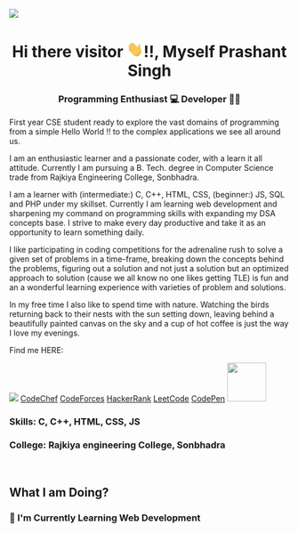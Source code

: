 <!--**Prashant-17-11/Prashant-17-11** is a ✨ _special_ ✨ repository because its `README.md` (this file) appears on your GitHub profile.-->
![](https://raw.githubusercontent.com/halfrost/halfrost/master/icons/header_.png)


<h1 align="center">Hi there visitor <img src="https://raw.githubusercontent.com/ABSphreak/ABSphreak/master/gifs/Hi.gif" width="30px">!!, Myself Prashant Singh </h1>

<h3 align="center"> Programming Enthusiast 💻 Developer 👩‍💻 </h3>




<p align="left">First year CSE student ready to explore the vast domains of programming from a simple Hello World !! to the complex applications we see all around us.

I am an enthusiastic learner and a passionate coder, with a learn it all attitude.
Currently I am pursuing a B. Tech. degree in Computer Science trade from Rajkiya Engineering College, Sonbhadra.

I am a learner with (intermediate:) C, C++, HTML, CSS, (beginner:) JS, SQL and PHP under my skillset. Currently I am learning web development and sharpening my command on programming skills with expanding my DSA concepts base.
I strive to make every day productive and take it as an opportunity to learn something daily.

I like participating in coding competitions for the adrenaline rush to solve a given set of problems in a time-frame, breaking down the concepts behind the problems, figuring out a solution and not just a solution but an optimized approach to solution (cause we all know no one likes getting TLE) is fun and an a wonderful learning experience with varieties of problem and solutions.

In my free time I also like to spend time with nature. Watching the birds returning back to their nests with the sun setting down, leaving behind a beautifully painted canvas on the sky and a cup of hot coffee is just the way I love my evenings.

Find me HERE:  

<a href="https://www.linkedin.com/in/prashant-singh-8a112b206/"><img src="https://cliply.co/wp-content/uploads/2021/02/372102050_LINKEDIN_ICON_TRANSPARENT_400.gif" widht="70px" height="70px"></a>
<a href="https://www.codechef.com/users/prashant_17_11">CodeChef</a> 
<a href="https://codeforces.com/profile/Prashant_17_11">CodeForces</a> 
<a href="https://www.hackerrank.com/prashant_17_11">HackerRank</a> 
<a href="https://leetcode.com/Prashant_17_11">LeetCode</a> 
<a href="https://codepen.io/prashant-17-11">CodePen</a> 
<a href="https://www.instagram.com/Prashant_17_11"><img src="https://cliply.co/wp-content/uploads/2019/07/371907300_INSTAGRAM_ICON_TRANSPARENT_400.gif" width="70" height="70px"></a> 
</p>

<h3> Skills: C, C++, HTML, CSS, JS</h3>

<h3> College: Rajkiya engineering College, Sonbhadra </h3> <br />

<h2 align="left"> What I am Doing? </h2>

<h3>📑 I'm Currently Learning Web Development</h3>

